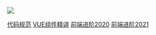 <!-- background image -->
![](../image/backgroundImage.jpg)

[代码规范](page/codeGuide/rule.md)
[VUE组件精讲](page/vueAnalyze/vue/base.md)
[前端进阶2020](page/frontPart/start.md)
[前端进阶2021](page/frontPart2021/render.md)


<!-- ## 世界既不黑也不白，而是一道精致的灰 -->
<!-- > [VUE组件精讲](page/vue/base.md) -->


<!-- [GitHub](https://github.com/Hanxueqing/Douban-Movie.git) -->
<!-- [Get Started](#quick-start) -->